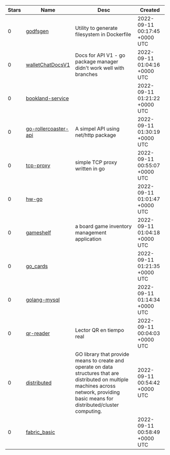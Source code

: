 | Stars | Name | Desc | Created | 
| ----- | ------- | ------------- | ------------- |
| 0 | [godfsgen](https://github.com/TimonOmsk/godfsgen) | Utility to generate filesystem in Dockerfile | 2022-09-11 00:17:45 +0000 UTC |
| 0 | [walletChatDocsV1](https://github.com/cryptoKevinL/walletChatDocsV1) | Docs for API V1 - go package manager didn't work well with branches | 2022-09-11 01:04:16 +0000 UTC |
| 0 | [bookland-service](https://github.com/kenethrrizzo/bookland-service) |  | 2022-09-11 01:21:22 +0000 UTC |
| 0 | [go-rollercoaster-api](https://github.com/mdyssr/go-rollercoaster-api) | A simpel API using net/http package | 2022-09-11 01:30:19 +0000 UTC |
| 0 | [tcp-proxy](https://github.com/Mat-Greaves/tcp-proxy) | simple TCP proxy written in go | 2022-09-11 00:55:07 +0000 UTC |
| 0 | [hw-go](https://github.com/Yudalx/hw-go) |  | 2022-09-11 01:01:47 +0000 UTC |
| 0 | [gameshelf](https://github.com/thomasjudd/gameshelf) | a board game inventory management application | 2022-09-11 01:04:18 +0000 UTC |
| 0 | [go_cards](https://github.com/Prometheus59/go_cards) |  | 2022-09-11 01:21:35 +0000 UTC |
| 0 | [golang-mysql](https://github.com/ucwong/golang-mysql) |  | 2022-09-11 01:14:34 +0000 UTC |
| 0 | [qr-reader](https://github.com/sehogas/qr-reader) | Lector QR en tiempo real | 2022-09-11 00:04:03 +0000 UTC |
| 0 | [distributed](https://github.com/bilaleluneis/distributed) | GO library that provide means to create and operate on data structures that are distributed on multiple machines across network, providing basic means for distributed/cluster computing. | 2022-09-11 00:54:42 +0000 UTC |
| 0 | [fabric_basic](https://github.com/sajeerAhamed15/fabric_basic) |  | 2022-09-11 00:58:49 +0000 UTC |

